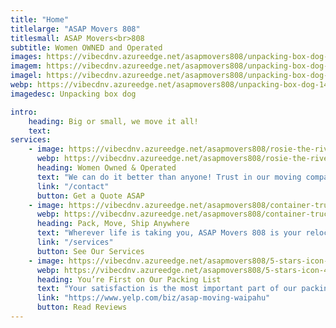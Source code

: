 ```yaml
---
title: "Home"
titlelarge: "ASAP Movers 808"
titlesmall: ASAP Movers<br>808
subtitle: Women OWNED and Operated
images: https://vibecdnv.azureedge.net/asapmovers808/unpacking-box-dog-450.jpg
imagem: https://vibecdnv.azureedge.net/asapmovers808/unpacking-box-dog-1440.jpg
imagel: https://vibecdnv.azureedge.net/asapmovers808/unpacking-box-dog-1920.jpg
webp: https://vibecdnv.azureedge.net/asapmovers808/unpacking-box-dog-1440.webp
imagedesc: Unpacking box dog

intro:
    heading: Big or small, we move it all!
    text: 
services:
    - image: https://vibecdnv.azureedge.net/asapmovers808/rosie-the-riveter-icon-417x417.png
      webp: https://vibecdnv.azureedge.net/asapmovers808/rosie-the-riveter-icon-417x417.webp
      heading: Women Owned & Operated
      text: "We can do it better than anyone! Trust in our moving company’s experience and passion to keep you and your life moving forward."
      link: "/contact"
      button: Get a Quote ASAP
    - image: https://vibecdnv.azureedge.net/asapmovers808/container-truck-icon-417x417.png
      webp: https://vibecdnv.azureedge.net/asapmovers808/container-truck-icon-417x417.webp
      heading: Pack, Move, Ship Anywhere
      text: "Wherever life is taking you, ASAP Movers 808 is your relocation company. We’ll pack your belongings and ship them where they need to be so you can focus on the important things."
      link: "/services"
      button: See Our Services
    - image: https://vibecdnv.azureedge.net/asapmovers808/5-stars-icon-417x417.png
      webp: https://vibecdnv.azureedge.net/asapmovers808/5-stars-icon-417x417.webp
      heading: You’re First on Our Packing List
      text: "Your satisfaction is the most important part of our packing list! Customer service is our priority so you can enjoy a stress-free moving experience."
      link: "https://www.yelp.com/biz/asap-moving-waipahu"
      button: Read Reviews
---
```


